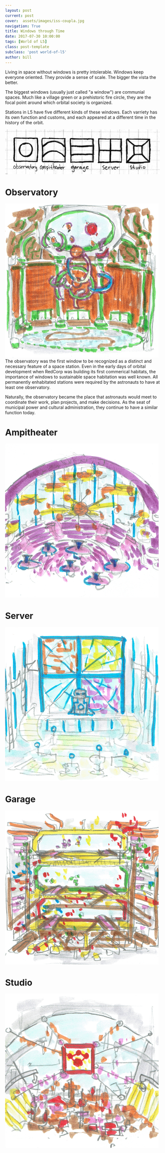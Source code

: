 ```yaml
---
layout: post
current: post
cover:  assets/images/iss-coupla.jpg
navigation: True
title: Windows through Time
date: 2017-07-30 10:00:00
tags: [World of L5]
class: post-template
subclass: 'post world-of-l5'
author: bill
---
```


Living in space without windows is pretty intolerable. Windows keep everyone oriented. They provide a sense of scale. The bigger the vista the better. 

The biggest windows (usually just called "a window") are communial spaces. Much like a village green or a prehistoric fire circle, they are the focal point around which orbital society is organized.

Stations in L5 have five different kinds of these windows. Each varriety has its own function and customs, and each appeared at a different time in the history of the orbit.

![window icons](assets/images/window_icon_sketch.png)


# Observatory
![observatory sketch](assets/images/observatory_sketch.png)
The observatory was the first window to be recognized as a distinct and necessary feature of a space station. Even in the early days of orbital development when RedCorp was building its first commerical habitats, the importance of windows to sustainable space habitation was well known. All permanently enhabitated stations were required by the astronauts to have at least one observatory.

Naturally, the observatory became the place that astronauts would meet to coordinate their work, plan projects, and make decisions. As the seat of municipal power and cultural administration, they continue to have a similar function today.

# Ampitheater
![ampitheater sketch](assets/images/ampitheater_sketch.png)

# Server
![server sketch](assets/images/server_sketch.png)

# Garage
![garage sketch](assets/images/garage_sketch.png)

# Studio
![studio sketch](assets/images/studio_sketch.png)
